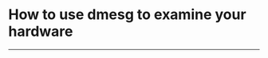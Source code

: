 How to use dmesg to examine your hardware
=========================================


-----------------------------------------


###


####


####
